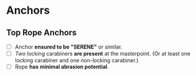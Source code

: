 # Anchors

## Top Rope Anchors

- [ ] Anchor **ensured to be "SERENE"** or similar.
- [ ] *Two* locking carabiners **are present** at the masterpoint.
(Or at least one locking carabiner and one non-locking carabiner.)
- [ ] Rope **has minimal abrasion potential**.
